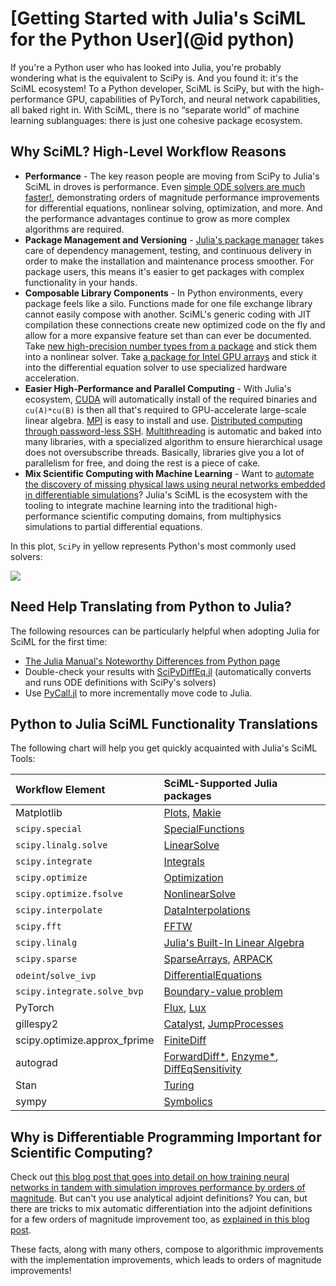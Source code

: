 # [Getting Started with Julia's SciML for the Python User](@id python)

If you're a Python user who has looked into Julia, you're probably wondering what is the
equivalent to SciPy is. And you found it: it's the SciML ecosystem! To a Python developer,
SciML is SciPy, but with the high-performance GPU, capabilities of PyTorch, and
neural network capabilities, all baked right in. With SciML, there is no “separate world”
of machine learning sublanguages: there is just one cohesive package ecosystem.

## Why SciML? High-Level Workflow Reasons

  - **Performance** - The key reason people are moving from SciPy to Julia's SciML in droves
    is performance. Even [simple ODE solvers are much faster!](https://benchmarks.sciml.ai/stable/MultiLanguage/ode_wrapper_packages/),
    demonstrating orders of magnitude performance improvements for differential equations,
    nonlinear solving, optimization, and more. And the performance advantages continue to
    grow as more complex algorithms are required.
  - **Package Management and Versioning** - [Julia's package manager](https://github.com/JuliaLang/Pkg.jl)
    takes care of dependency management, testing, and continuous delivery in order to make
    the installation and maintenance process smoother. For package users, this means it's
    easier to get packages with complex functionality in your hands.
  - **Composable Library Components** - In Python environments, every package feels like
    a silo. Functions made for one file exchange library cannot easily compose with another.
    SciML's generic coding with JIT compilation these connections create new optimized code on
    the fly and allow for a more expansive feature set than can ever be documented. Take
    [new high-precision number types from a package](https://github.com/JuliaArbTypes/ArbFloats.jl)
    and stick them into a nonlinear solver. Take
    [a package for Intel GPU arrays](https://github.com/JuliaGPU/oneAPI.jl) and stick it into
    the differential equation solver to use specialized hardware acceleration.
  - **Easier High-Performance and Parallel Computing** - With Julia's ecosystem,
    [CUDA](https://github.com/JuliaGPU/CUDA.jl) will automatically install of the required
    binaries and `cu(A)*cu(B)` is then all that's required to GPU-accelerate large-scale
    linear algebra. [MPI](https://github.com/JuliaParallel/MPI.jl) is easy to install and
    use. [Distributed computing through password-less SSH](https://docs.julialang.org/en/v1/manual/distributed-computing/). [Multithreading](https://docs.julialang.org/en/v1/manual/multi-threading/)
    is automatic and baked into many libraries, with a specialized algorithm to ensure
    hierarchical usage does not oversubscribe threads. Basically, libraries give you a lot
    of parallelism for free, and doing the rest is a piece of cake.
  - **Mix Scientific Computing with Machine Learning** - Want to [automate the discovery
    of missing physical laws using neural networks embedded in differentiable simulations](https://arxiv.org/abs/2001.04385)? Julia's SciML is the ecosystem with the tooling to integrate machine
    learning into the traditional high-performance scientific computing domains, from
    multiphysics simulations to partial differential equations.

In this plot, `SciPy` in yellow represents Python's most commonly used solvers:

![](https://user-images.githubusercontent.com/1814174/195836404-ea69730e-69a4-4bf0-8d12-f57d5b8fce21.PNG)

## Need Help Translating from Python to Julia?

The following resources can be particularly helpful when adopting Julia for SciML for the
first time:

  - [The Julia Manual's Noteworthy Differences from Python page](https://docs.julialang.org/en/v1/manual/noteworthy-differences/#Noteworthy-differences-from-Python)
  - Double-check your results with [SciPyDiffEq.jl](https://github.com/SciML/SciPyDiffEq.jl)
    (automatically converts and runs ODE definitions with SciPy's solvers)
  - Use [PyCall.jl](https://github.com/JuliaPy/PyCall.jl) to more incrementally move
    code to Julia.

## Python to Julia SciML Functionality Translations

The following chart will help you get quickly acquainted with Julia's SciML Tools:

| Workflow Element             | SciML-Supported Julia packages                                                                                                                                          |
|:---------------------------- |:----------------------------------------------------------------------------------------------------------------------------------------------------------------------- |
| Matplotlib                   | [Plots](https://docs.juliaplots.org/stable/), [Makie](https://docs.makie.org/stable/)                                                                                   |
| `scipy.special`              | [SpecialFunctions](https://github.com/JuliaMath/SpecialFunctions.jl)                                                                                                    |
| `scipy.linalg.solve`         | [LinearSolve](https://linearsolve.sciml.ai/dev/)                                                                                                                        |
| `scipy.integrate`            | [Integrals](https://docs.sciml.ai/Integrals/stable/)                                                                                                                    |
| `scipy.optimize`             | [Optimization](https://optimization.sciml.ai/stable/)                                                                                                                   |
| `scipy.optimize.fsolve`      | [NonlinearSolve](https://nonlinearsolve.sciml.ai/stable/)                                                                                                               |
| `scipy.interpolate`          | [DataInterpolations](https://docs.sciml.ai/DataInterpolations/stable/)                                                                                                  |
| `scipy.fft`                  | [FFTW](https://github.com/JuliaMath/FFTW.jl)                                                                                                                            |
| `scipy.linalg`               | [Julia's Built-In Linear Algebra](https://docs.julialang.org/en/v1/stdlib/LinearAlgebra/)                                                                               |
| `scipy.sparse`               | [SparseArrays](https://docs.julialang.org/en/v1/stdlib/SparseArrays/#Sparse-Arrays), [ARPACK](https://github.com/JuliaLinearAlgebra/Arpack.jl)                          |
| `odeint`/`solve_ivp`         | [DifferentialEquations](https://diffeq.sciml.ai/latest/)                                                                                                                |
| `scipy.integrate.solve_bvp`  | [Boundary-value problem](https://diffeq.sciml.ai/latest/tutorials/bvp_example/#Boundary-Value-Problems)                                                                 |
| PyTorch                      | [Flux](https://fluxml.ai/), [Lux](https://lux.csail.mit.edu/stable/)                                                                                                    |
| gillespy2                    | [Catalyst](https://catalyst.sciml.ai/dev/), [JumpProcesses](https://github.com/SciML/JumpProcesses.jl)                                                                  |
| scipy.optimize.approx_fprime | [FiniteDiff](https://github.com/JuliaDiff/FiniteDiff.jl)                                                                                                                |
| autograd                     | [ForwardDiff\*](https://github.com/JuliaDiff/ForwardDiff.jl), [Enzyme\*](https://github.com/EnzymeAD/Enzyme.jl), [DiffEqSensitivity](https://sensitivity.sciml.ai/dev/) |
| Stan                         | [Turing](https://turinglang.org/docs/)                                                                                                                                  |
| sympy                        | [Symbolics](https://symbolics.juliasymbolics.org/dev/)                                                                                                                  |

## Why is Differentiable Programming Important for Scientific Computing?

Check out [this blog post that goes into detail on how training neural networks in tandem
with simulation improves performance by orders of magnitude](https://www.stochasticlifestyle.com/is-differentiable-programming-actually-necessary-cant-you-just-train-separately/). But can't
you use analytical adjoint definitions? You can, but there are tricks to mix automatic
differentiation into the adjoint definitions for a few orders of magnitude improvement too,
as [explained in this blog post](https://www.stochasticlifestyle.com/direct-automatic-differentiation-of-solvers-vs-analytical-adjoints-which-is-better/).

These facts, along with many others, compose to algorithmic improvements with the
implementation improvements, which leads to orders of magnitude improvements!
